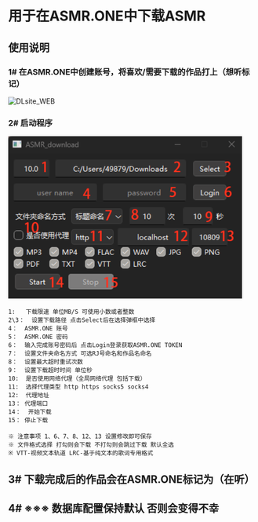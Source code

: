 # 用于在ASMR.ONE中下载ASMR

## 使用说明

### 1# 在ASMR.ONE中创建账号，将喜欢/需要下载的作品打上（想听标记）

![DLsite_WEB](imge/asmr_onr.png)

### 2# 启动程序

![DLsite_WEB](imge/UI.png)

``` text
1:   下载限速 单位MB/S 可使用小数或者整数
2\3：  设置下载路径 点击Select后在选择弹框中选择
4：  ASMR.ONE 账号
5：  ASMR.ONE 密码
6：  输入完成账号密码后 点击Login登录获取ASMR.ONE TOKEN
7：  设置文件夹命名方式 可选RJ号命名和作品名命名
8：  设置最大超时重试次数
9：  设置下载超时时间 单位秒
10:  是否使用网络代理（全局网络代理 包括下载）
11:  选择代理类型 http https socks5 socks4
12:  代理地址
13： 代理端口
14：  开始下载
15： 停止下载

※ 注意事项 1、6、7、8、12、13 设置修改即可保存
※ 文件格式选择 打勾则会下载 不打勾则会跳过下载 默认全选
※ VTT-视频文本轨道 LRC-基于纯文本的歌词专用格式
```

## 3# 下载完成后的作品会在ASMR.ONE标记为（在听）

## 4# ※※※ 数据库配置保持默认 否则会变得不幸